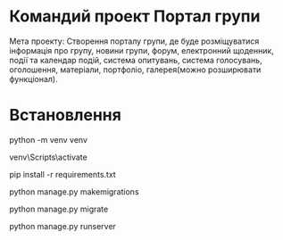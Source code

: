 # Командий проект Портал групи
Мета проекту: Створення порталу групи, де буде розміщуватися інформація про групу, новини групи, форум, електронний щоденник, події та календар подій, система опитувань, система голосувань, оголошення, матеріали, портфоліо, галерея(можно розширювати функціонал).

# Встановлення
python -m venv venv

venv\Scripts\activate

pip install -r requirements.txt

python manage.py makemigrations

python manage.py migrate

python manage.py runserver